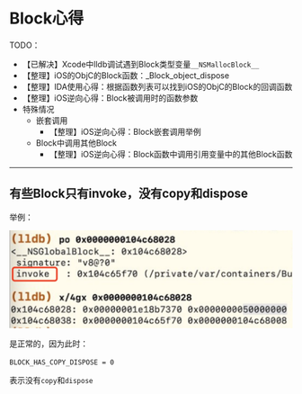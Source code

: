 # Block心得

TODO：

* 【已解决】Xcode中lldb调试遇到Block类型变量`__NSMallocBlock__`
* 【整理】iOS的ObjC的Block函数：_Block_object_dispose
* 【整理】IDA使用心得：根据函数列表可以找到iOS的ObjC的Block的回调函数
* 【整理】iOS逆向心得：Block被调用时的函数参数
* 特殊情况
  * 嵌套调用
    * 【整理】iOS逆向心得：Block嵌套调用举例
  * Block中调用其他Block
    * 【整理】iOS逆向心得：Block函数中调用引用变量中的其他Block函数

---

## 有些Block只有invoke，没有copy和dispose

举例：

![block_only_invoke](../assets/img/block_only_invoke.png)

是正常的，因为此时：

`BLOCK_HAS_COPY_DISPOSE = 0`

表示没有`copy`和`dispose`
